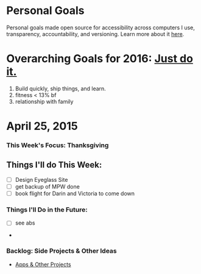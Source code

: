 Personal Goals
==============

Personal goals made open source for accessibility across computers I use, transparency, accountability, and versioning. Learn more about it [here](http://una.github.io/personal-goals-guide/).

# Overarching Goals for 2016: [Just do it.](http://una.github.io/2015-resolutions/)
1. Build quickly, ship things, and learn.
2. fitness < 13% bf
3. relationship with family

# April 25, 2015

### This Week's Focus: Thanksgiving

## Things I'll do This Week:

- [ ] Design Eyeglass Site
- [ ] get backup of MPW done
- [ ] book flight for Darin and Victoria to come down

### Things I'll Do in the Future:
- [ ] see abs
-

### Backlog: Side Projects & Other Ideas
- [Apps & Other Projects](https://github.com/una/personal-goals/blob/master/ideas-and-misc/app-ideas.md)
